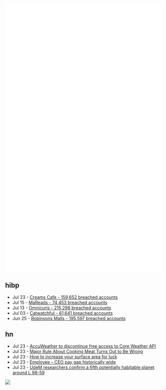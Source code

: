 ![Metrics](https://raw.githubusercontent.com/phixion/phixion/master/metrics.svg)

## hibp

<!--
for https://github.com/phixion/phixion/blob/main/.github/workflows/feeds.yml
-->
<!--START_SECTION:haveibeenpwnd-->
- Jul 23 - [Creams Cafe - 159,652 breached accounts](https://haveibeenpwned.com/Breach/CreamsCafe)
- Jul 15 - [MaReads - 74,453 breached accounts](https://haveibeenpwned.com/Breach/MaReads)
- Jul 13 - [Omnicuris - 215,298 breached accounts](https://haveibeenpwned.com/Breach/Omnicuris)
- Jul 03 - [Catwatchful - 61,641 breached accounts](https://haveibeenpwned.com/Breach/Catwatchful)
- Jun 25 - [Robinsons Malls - 195,597 breached accounts](https://haveibeenpwned.com/Breach/RobinsonsMalls)
<!--END_SECTION:haveibeenpwnd-->

## hn

<!--
for https://github.com/phixion/phixion/blob/main/.github/workflows/feeds.yml
-->
<!--START_SECTION:hn-->
- Jul 23 - [AccuWeather to discontinue free access to Core Weather API](https://developer.accuweather.com/new-portal)
- Jul 23 - [Major Rule About Cooking Meat Turns Out to Be Wrong](https://www.seriouseats.com/meat-resting-science-11776272)
- Jul 23 - [How to increase your surface area for luck](https://usefulfictions.substack.com/p/how-to-increase-your-surface-area)
- Jul 23 - [Employee – CEO pay gap historically wide](https://www.cnn.com/2025/07/23/business/afl-cio-executive-paywatch-report)
- Jul 23 - [UdeM researchers confirm a fifth potentially habitable planet around L 98-59](https://nouvelles.umontreal.ca/en/article/2025/07/22/a-udem-team-confirms-a-fifth-potentially-habitable-planet-around-l-98-59-a-red-dwarf-35-l/)
<!--END_SECTION:hn-->

<!--
for https://yhype.me
-->
![](https://hit.yhype.me/github/profile?user_id=13013670)

